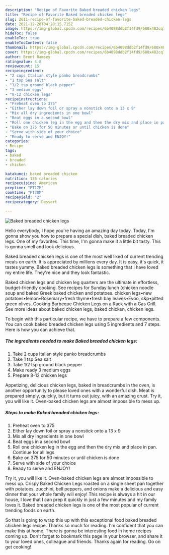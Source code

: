 ```yaml
---
description: "Recipe of Favorite Baked breaded chicken legs"
title: "Recipe of Favorite Baked breaded chicken legs"
slug: 2611-recipe-of-favorite-baked-breaded-chicken-legs
date: 2021-12-28T04:28:15.715Z
image: https://img-global.cpcdn.com/recipes/6b4098ddb2f14fd9/680x482cq70/baked-breaded-chicken-legs-recipe-main-photo.jpg
hideToc: false
enableToc: true
enableTocContent: false
thumbnail: https://img-global.cpcdn.com/recipes/6b4098ddb2f14fd9/680x482cq70/baked-breaded-chicken-legs-recipe-main-photo.jpg
cover: https://img-global.cpcdn.com/recipes/6b4098ddb2f14fd9/680x482cq70/baked-breaded-chicken-legs-recipe-main-photo.jpg
author: Brent Ramsey
ratingvalue: 4.8
reviewcount: 15
recipeingredient:
- "2 cups Italian style panko breadcrumbs"
- "1 tsp Sea salt"
- "1/2 tsp ground black pepper"
- "3 medium eggs"
- "8-12 chicken legs"
recipeinstructions:
- "Preheat oven to 375"
- "Either lay down foil or spray a nonstick onto a 13 x 9"
- "Mix all dry ingredients in one bowl"
- "Beat eggs in a second bowl"
- "Roll one chicken leg in the egg and then the dry mix and place in pan. Continue for all legs"
- "Bake on 375 for 50 minutes or until chicken is done"
- "Serve with side of your choice"
- "Ready to serve and ENJOY!"
categories:
- Recipe
tags:
- baked
- breaded
- chicken

katakunci: baked breaded chicken 
nutrition: 136 calories
recipecuisine: American
preptime: "PT17M"
cooktime: "PT30M"
recipeyield: "2"
recipecategory: Dessert

---
```



![Baked breaded chicken legs](https://img-global.cpcdn.com/recipes/6b4098ddb2f14fd9/680x482cq70/baked-breaded-chicken-legs-recipe-main-photo.jpg)

Hello everybody, I hope you're having an amazing day today. Today, I'm gonna show you how to prepare a special dish, baked breaded chicken legs. One of my favorites. This time, I'm gonna make it a little bit tasty. This is gonna smell and look delicious.

Baked breaded chicken legs is one of the most well liked of current trending meals on earth. It is appreciated by millions every day. It is easy, it's quick, it tastes yummy. Baked breaded chicken legs is something that I have loved my entire life. They're nice and they look fantastic.

Baked chicken legs and chicken leg quarters are the ultimate in effortless, budget-friendly cooking. See recipes for Sunday lunch (chicken noodle soup and baked Greek baked chicken and potatoes. chicken legs•new potatoes•lemon•Rosemary•fresh thyme•fresh bay leaves•Evoo, s&p•pitted green olives. Cooking Barbeque Chicken Legs on a Rack with a Gas Grill. See more ideas about baked chicken legs, baked chicken, chicken legs.


To begin with this particular recipe, we have to prepare a few components. You can cook baked breaded chicken legs using 5 ingredients and 7 steps. Here is how you can achieve that.

<!--inarticleads1-->

##### The ingredients needed to make Baked breaded chicken legs:

1. Take 2 cups Italian style panko breadcrumbs
1. Take 1 tsp Sea salt
1. Take 1/2 tsp ground black pepper
1. Make ready 3 medium eggs
1. Prepare 8-12 chicken legs


Appetizing, delicious chicken legs, baked in breadcrumbs in the oven, is another opportunity to please loved ones with a wonderful dish. Meat is prepared simply, quickly, but it turns out juicy, with an amazing crust. Try it, you will like it. Oven-baked chicken legs are almost impossible to mess up. 

<!--inarticleads2-->

##### Steps to make Baked breaded chicken legs:

1. Preheat oven to 375
1. Either lay down foil or spray a nonstick onto a 13 x 9
1. Mix all dry ingredients in one bowl
1. Beat eggs in a second bowl
1. Roll one chicken leg in the egg and then the dry mix and place in pan. Continue for all legs
1. Bake on 375 for 50 minutes or until chicken is done
1. Serve with side of your choice
1. Ready to serve and ENJOY!

Try it, you will like it. Oven-baked chicken legs are almost impossible to mess up. Crispy Baked Chicken Legs roasted on a single sheet pan together with potatoes, zucchini, bell peppers, and onions make a delicious and easy dinner that your whole family will enjoy! This recipe is always a hit in our house, I love that I can prep it quickly in just a few minutes and my family loves it. Baked breaded chicken legs is one of the most popular of current trending foods on earth. 

So that is going to wrap this up with this exceptional food baked breaded chicken legs recipe. Thanks so much for reading. I'm confident that you can make this at home. There is gonna be interesting food in home recipes coming up. Don't forget to bookmark this page in your browser, and share it to your loved ones, colleague and friends. Thanks again for reading. Go on get cooking!
